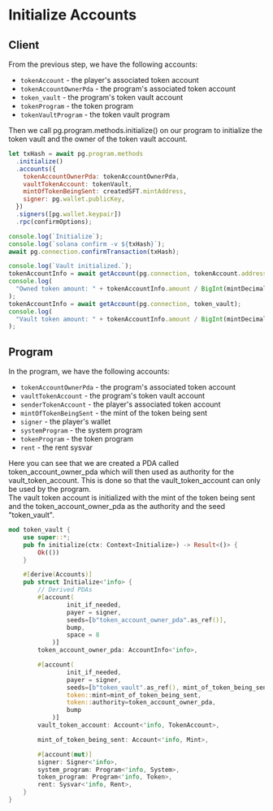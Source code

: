 # Initialize Accounts

## Client

From the previous step, we have the following accounts:

- `tokenAccount` - the player's associated token account
- `tokenAccountOwnerPda` - the program's associated token account
- `token_vault` - the program's token vault account
- `tokenProgram` - the token program
- `tokenVaultProgram` - the token vault program

Then we call pg.program.methods.initialize() on our program to initialize the token vault and the owner of the token vault account.

```js
let txHash = await pg.program.methods
  .initialize()
  .accounts({
    tokenAccountOwnerPda: tokenAccountOwnerPda,
    vaultTokenAccount: tokenVault,
    mintOfTokenBeingSent: createdSFT.mintAddress,
    signer: pg.wallet.publicKey,
  })
  .signers([pg.wallet.keypair])
  .rpc(confirmOptions);

console.log(`Initialize`);
console.log(`solana confirm -v ${txHash}`);
await pg.connection.confirmTransaction(txHash);

console.log(`Vault initialized.`);
tokenAccountInfo = await getAccount(pg.connection, tokenAccount.address);
console.log(
  "Owned token amount: " + tokenAccountInfo.amount / BigInt(mintDecimals)
);
tokenAccountInfo = await getAccount(pg.connection, token_vault);
console.log(
  "Vault token amount: " + tokenAccountInfo.amount / BigInt(mintDecimals)
);
```

## Program

In the program, we have the following accounts:

- `tokenAccountOwnerPda` - the program's associated token account
- `vaultTokenAccount` - the program's token vault account
- `senderTokenAccount` - the player's associated token account
- `mintOfTokenBeingSent` - the mint of the token being sent
- `signer` - the player's wallet
- `systemProgram` - the system program
- `tokenProgram` - the token program
- `rent` - the rent sysvar

Here you can see that we are created a PDA called token_account_owner_pda which will then used as authority for the vault_token_account. This is done so that the vault_token_account can only be used by the program.  
The vault token account is initialized with the mint of the token being sent and the token_account_owner_pda as the authority and the seed "token_vault".

```rust
mod token_vault {
    use super::*;
    pub fn initialize(ctx: Context<Initialize>) -> Result<()> {
        Ok(())
    }

    #[derive(Accounts)]
    pub struct Initialize<'info> {
        // Derived PDAs
        #[account(
                init_if_needed,
                payer = signer,
                seeds=[b"token_account_owner_pda".as_ref()],
                bump,
                space = 8
            )]
        token_account_owner_pda: AccountInfo<'info>,

        #[account(
                init_if_needed,
                payer = signer,
                seeds=[b"token_vault".as_ref(), mint_of_token_being_sent.key().as_ref()],
                token::mint=mint_of_token_being_sent,
                token::authority=token_account_owner_pda,
                bump
            )]
        vault_token_account: Account<'info, TokenAccount>,

        mint_of_token_being_sent: Account<'info, Mint>,

        #[account(mut)]
        signer: Signer<'info>,
        system_program: Program<'info, System>,
        token_program: Program<'info, Token>,
        rent: Sysvar<'info, Rent>,
    }
}
```
